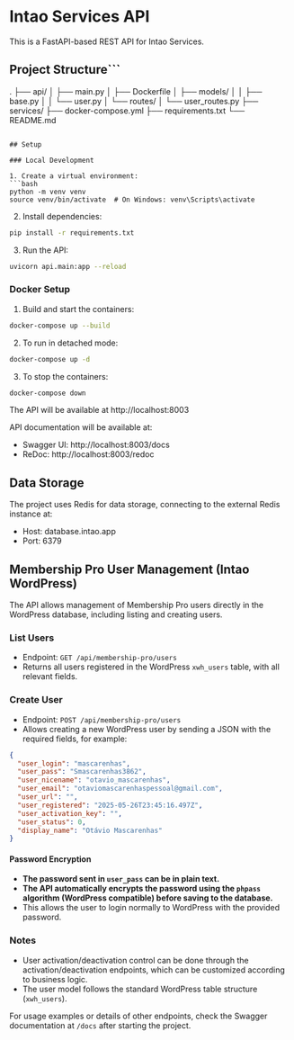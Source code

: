 # Intao Services API

This is a FastAPI-based REST API for Intao Services.

## Project Structure```
.
├── api/
│   ├── main.py
│   ├── Dockerfile
│   ├── models/
│   │   ├── base.py
│   │   └── user.py
│   └── routes/
│       └── user_routes.py
├── services/
├── docker-compose.yml
├── requirements.txt
└── README.md
```

## Setup

### Local Development

1. Create a virtual environment:
```bash
python -m venv venv
source venv/bin/activate  # On Windows: venv\Scripts\activate
```

2. Install dependencies:
```bash
pip install -r requirements.txt
```

3. Run the API:
```bash
uvicorn api.main:app --reload
```

### Docker Setup

1. Build and start the containers:
```bash
docker-compose up --build
```

2. To run in detached mode:
```bash
docker-compose up -d
```

3. To stop the containers:
```bash
docker-compose down
```

The API will be available at http://localhost:8003

API documentation will be available at:
- Swagger UI: http://localhost:8003/docs
- ReDoc: http://localhost:8003/redoc

## Data Storage

The project uses Redis for data storage, connecting to the external Redis instance at:
- Host: database.intao.app
- Port: 6379 

## Membership Pro User Management (Intao WordPress)

The API allows management of Membership Pro users directly in the WordPress database, including listing and creating users.

### List Users
- Endpoint: `GET /api/membership-pro/users`
- Returns all users registered in the WordPress `xwh_users` table, with all relevant fields.

### Create User
- Endpoint: `POST /api/membership-pro/users`
- Allows creating a new WordPress user by sending a JSON with the required fields, for example:

```json
{
  "user_login": "mascarenhas",
  "user_pass": "Smascarenhas3862",
  "user_nicename": "otavio_mascarenhas",
  "user_email": "otaviomascarenhaspessoal@gmail.com",
  "user_url": "",
  "user_registered": "2025-05-26T23:45:16.497Z",
  "user_activation_key": "",
  "user_status": 0,
  "display_name": "Otávio Mascarenhas"
}
```

#### Password Encryption
- **The password sent in `user_pass` can be in plain text.**
- **The API automatically encrypts the password using the `phpass` algorithm (WordPress compatible) before saving to the database.**
- This allows the user to login normally to WordPress with the provided password.

### Notes
- User activation/deactivation control can be done through the activation/deactivation endpoints, which can be customized according to business logic.
- The user model follows the standard WordPress table structure (`xwh_users`).

For usage examples or details of other endpoints, check the Swagger documentation at `/docs` after starting the project.

